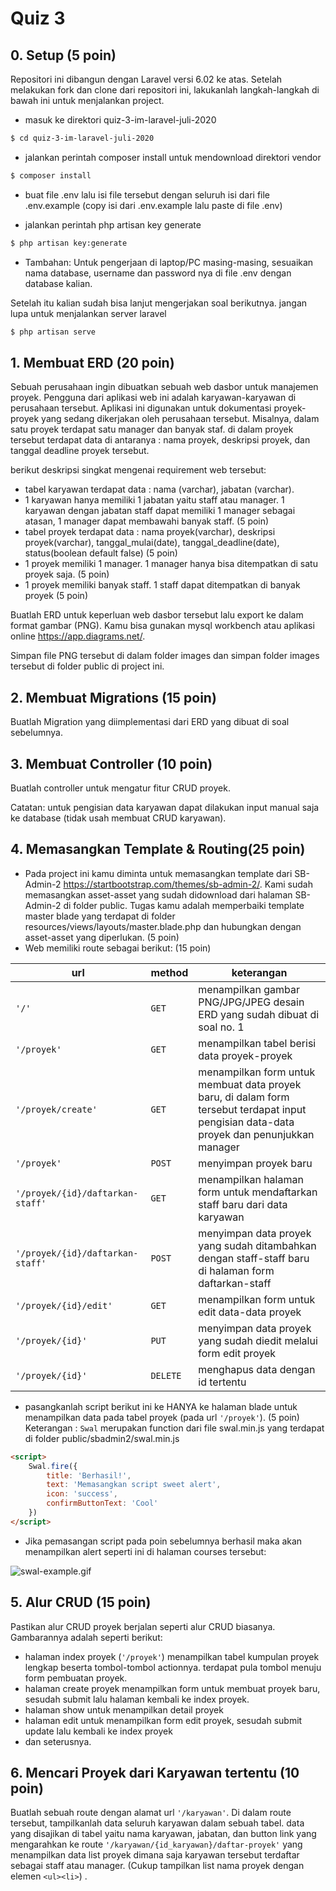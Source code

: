  # Quiz 3 

## 0. Setup (5 poin)
Repositori ini dibangun dengan Laravel versi 6.02 ke atas. Setelah melakukan fork dan clone dari repositori ini, lakukanlah langkah-langkah di bawah ini untuk menjalankan project. 

* masuk ke direktori quiz-3-im-laravel-juli-2020
```bash
$ cd quiz-3-im-laravel-juli-2020
```
* jalankan perintah composer install untuk mendownload direktori vendor
```bash
$ composer install
```
* buat file .env lalu isi file tersebut dengan seluruh isi dari file .env.example (copy isi dari .env.example lalu paste di file .env)

* jalankan perintah php artisan key generate
```bash
$ php artisan key:generate
```
* Tambahan: Untuk pengerjaan di laptop/PC masing-masing, sesuaikan nama database, username dan password nya di file .env dengan database kalian. 

Setelah itu kalian sudah bisa lanjut mengerjakan soal berikutnya. jangan lupa untuk menjalankan server laravel
```bash
$ php artisan serve
```
## 1. Membuat ERD (20 poin)
Sebuah perusahaan ingin dibuatkan sebuah web dasbor untuk manajemen proyek. Pengguna dari aplikasi web ini adalah karyawan-karyawan di perusahaan tersebut. Aplikasi ini digunakan untuk dokumentasi proyek-proyek yang sedang dikerjakan oleh perusahaan tersebut. Misalnya, dalam satu proyek terdapat satu manager dan banyak staf. di dalam proyek tersebut terdapat data di antaranya : nama proyek, deskripsi proyek, dan tanggal deadline proyek tersebut.  

berikut deskripsi singkat mengenai requirement web tersebut: 
* tabel karyawan terdapat data : nama (varchar), jabatan (varchar).
* 1 karyawan hanya memiliki 1 jabatan yaitu staff atau manager. 1 karyawan dengan jabatan staff dapat memiliki 1 manager sebagai atasan, 1 manager dapat membawahi banyak staff. (5 poin)
* tabel proyek terdapat data : nama proyek(varchar), deskripsi proyek(varchar), tanggal_mulai(date), tanggal_deadline(date), status(boolean default false) (5 poin)
* 1 proyek memiliki 1 manager. 1 manager hanya bisa ditempatkan di satu proyek saja. (5 poin)
* 1 proyek memiliki banyak staff. 1 staff dapat ditempatkan di banyak proyek (5 poin)

Buatlah ERD untuk keperluan web dasbor tersebut lalu export ke dalam format gambar (PNG). Kamu bisa gunakan mysql workbench atau aplikasi online https://app.diagrams.net/. 

Simpan file PNG tersebut di dalam folder images dan simpan folder images tersebut di folder public di project  ini.

## 2. Membuat Migrations (15 poin)
Buatlah Migration yang diimplementasi dari ERD yang dibuat di soal sebelumnya. 


## 3. Membuat Controller (10 poin)
Buatlah controller untuk mengatur fitur CRUD proyek. 

Catatan: untuk pengisian data karyawan dapat dilakukan input manual saja ke database (tidak usah membuat CRUD karyawan).


## 4. Memasangkan Template & Routing(25 poin)
* Pada project ini kamu diminta untuk memasangkan template dari SB-Admin-2 https://startbootstrap.com/themes/sb-admin-2/. Kami sudah memasangkan asset-asset yang sudah didownload dari halaman SB-Admin-2 di folder public. Tugas kamu adalah memperbaiki template master blade yang terdapat di folder resources/views/layouts/master.blade.php dan hubungkan dengan asset-asset yang diperlukan.  (5 poin)
* Web memiliki route sebagai berikut: (15 poin)

| url                         | method | keterangan      |
|----------                   | -------- | -------------- |
| ```'/'```                   |```GET```| menampilkan gambar PNG/JPG/JPEG desain ERD yang sudah dibuat di soal no. 1  |
| ```'/proyek' ```        | ```GET``` | menampilkan tabel berisi data proyek-proyek |
| ```'/proyek/create'```  | ```GET``` | menampilkan form untuk membuat data proyek baru, di dalam form tersebut terdapat input pengisian data-data proyek dan penunjukkan manager  |
| ```'/proyek'``` | ```POST``` | menyimpan proyek baru 
| ```'/proyek/{id}/daftarkan-staff'``` | ```GET``` | menampilkan halaman form untuk mendaftarkan staff baru dari data karyawan
| ```'/proyek/{id}/daftarkan-staff'``` | ```POST``` | menyimpan data proyek yang sudah ditambahkan dengan staff-staff baru di halaman form daftarkan-staff
| ```'/proyek/{id}/edit'``` | ```GET``` | menampilkan form untuk edit data-data proyek
| ```'/proyek/{id}'``` | ```PUT``` | menyimpan data proyek yang sudah diedit melalui form edit proyek
| ```'/proyek/{id}'``` | ```DELETE``` | menghapus data dengan id tertentu

- pasangkanlah script berikut ini ke HANYA ke halaman blade untuk menampilkan data pada tabel proyek (pada url ```'/proyek'```). (5 poin)
Keterangan : ```Swal``` merupakan function dari file swal.min.js yang terdapat di folder public/sbadmin2/swal.min.js 
```html
<script>
    Swal.fire({
        title: 'Berhasil!',
        text: 'Memasangkan script sweet alert',
        icon: 'success',
        confirmButtonText: 'Cool'
    })
</script>
```
- Jika pemasangan script pada poin sebelumnya berhasil maka akan menampilkan alert seperti ini di halaman courses tersebut:

![swal-example.gif](swal-example.gif?raw=true)

## 5. Alur CRUD (15 poin)
Pastikan alur CRUD proyek berjalan seperti alur CRUD biasanya. Gambarannya adalah seperti berikut:
* halaman index proyek (```'/proyek'```) menampilkan tabel kumpulan proyek lengkap beserta tombol-tombol actionnya. terdapat pula tombol menuju form pembuatan proyek.
* halaman create proyek menampilkan form untuk membuat proyek baru, sesudah submit lalu halaman kembali ke index proyek.
* halaman show untuk menampilkan detail proyek
* halaman edit untuk menampilkan form edit proyek, sesudah submit update lalu kembali ke index proyek 
* dan seterusnya. 

## 6. Mencari Proyek dari Karyawan tertentu (10 poin)
Buatlah sebuah route dengan alamat url ```'/karyawan'```. Di dalam route tersebut, tampilkanlah data seluruh karyawan dalam sebuah tabel. data yang disajikan di tabel yaitu nama karyawan, jabatan, dan button link yang mengarahkan ke route ```'/karyawan/{id_karyawan}/daftar-proyek'``` yang menampilkan data list proyek dimana saja karyawan tersebut terdaftar sebagai staff atau manager. (Cukup tampilkan list nama proyek dengan elemen ```<ul><li>```) .




